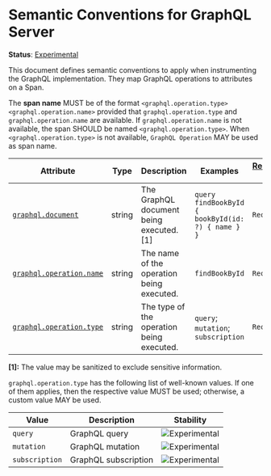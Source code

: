 <!--- Hugo front matter used to generate the website version of this page:
linkTitle: GraphQL Server
--->

# Semantic Conventions for GraphQL Server

**Status**: [Experimental][DocumentStatus]

This document defines semantic conventions to apply when instrumenting the GraphQL implementation. They map GraphQL
operations to attributes on a Span.

The **span name** MUST be of the format `<graphql.operation.type> <graphql.operation.name>` provided that
`graphql.operation.type` and `graphql.operation.name` are available. If `graphql.operation.name` is not available, the
span SHOULD be named `<graphql.operation.type>`. When `<graphql.operation.type>` is not available, `GraphQL Operation`
MAY be used as span name.

<!-- semconv graphql(full) -->
<!-- NOTE: THIS TEXT IS AUTOGENERATED. DO NOT EDIT BY HAND. -->
<!-- see templates/registry/markdown/snippet.md.j2 -->


| Attribute  | Type | Description  | Examples  | [Requirement Level](https://opentelemetry.io/docs/specs/semconv/general/attribute-requirement-level/) | Stability |
|---|---|---|---|---|---|
| [`graphql.document`](/docs/attributes-registry/graphql.md) | string | The GraphQL document being executed. [1] | `query findBookById { bookById(id: ?) { name } }` | `Recommended` | ![Experimental](https://img.shields.io/badge/-experimental-blue) |
| [`graphql.operation.name`](/docs/attributes-registry/graphql.md) | string | The name of the operation being executed. | `findBookById` | `Recommended` | ![Experimental](https://img.shields.io/badge/-experimental-blue) |
| [`graphql.operation.type`](/docs/attributes-registry/graphql.md) | string | The type of the operation being executed. | `query`; `mutation`; `subscription` | `Recommended` | ![Experimental](https://img.shields.io/badge/-experimental-blue) |



**[1]:** The value may be sanitized to exclude sensitive information.

`graphql.operation.type` has the following list of well-known values. If one of them applies, then the respective value MUST be used; otherwise, a custom value MAY be used.

| Value  | Description | Stability |
|---|---|---|
| `query` | GraphQL query | ![Experimental](https://img.shields.io/badge/-experimental-blue) |
| `mutation` | GraphQL mutation | ![Experimental](https://img.shields.io/badge/-experimental-blue) |
| `subscription` | GraphQL subscription | ![Experimental](https://img.shields.io/badge/-experimental-blue) |




<!-- endsemconv -->

[DocumentStatus]: https://github.com/open-telemetry/opentelemetry-specification/tree/v1.31.0/specification/document-status.md
